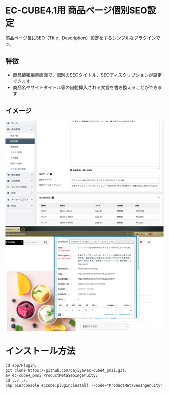 # EC-CUBE4.1用 商品ページ個別SEO設定

商品ページ毎にSEO（Title , Description）設定をするシンプルなプラグインです。

## 特徴

- 商品情報編集画面で、個別のSEOタイトル、SEOディスクリプションが設定できます
- 商品名やサイトタイトル等の自動挿入される文言を書き換えることができます

## イメージ

![管理画面編集イメージ](.github/img/admin-edit-product.png)
![フロント画面 head内](.github/img/front-view-product-head.png)

# インストール方法

```
cd app/Plugin;
git clone https://github.com/cajiya/ec-cube4_pmsi.git;
mv ec-cube4_pmsi ProductMetaSeoIngenuity;
cd ../../;
php bin/console eccube:plugin:install --code="ProductMetaSeoIngenuity"
```

